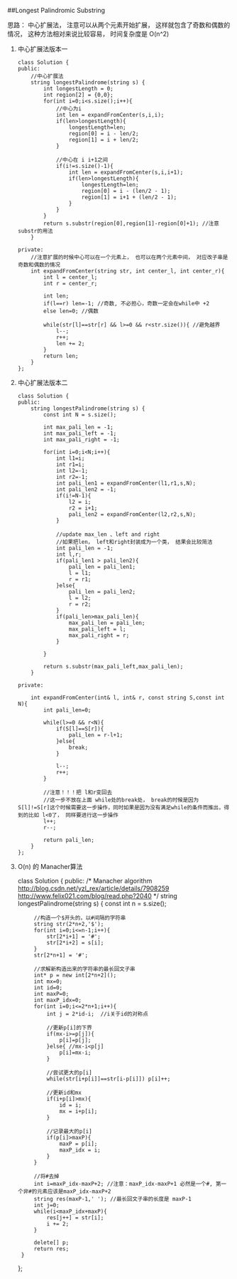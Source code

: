 ##Longest Palindromic Substring  

思路：
中心扩展法， 注意可以从两个元素开始扩展， 这样就包含了奇数和偶数的情况，
这种方法相对来说比较容易， 时间复杂度是 O(n^2)

1. 	中心扩展法版本一

		class Solution {
		public:
		    //中心扩展法
		    string longestPalindrome(string s) {
		        int longestLength = 0;
		        int region[2] = {0,0};
		        for(int i=0;i<s.size();i++){
		            //中心为i
		            int len = expandFromCenter(s,i,i);
		            if(len>longestLength){
		                longestLength=len;
		                region[0] = i - len/2;
		                region[1] = i + len/2;
		            }
		            
		            //中心在 i i+1之间
		            if(i!=s.size()-1){
		                int len = expandFromCenter(s,i,i+1);
		                if(len>longestLength){
		                    longestLength=len;
		                    region[0] = i - (len/2 - 1);
		                    region[1] = i+1 + (len/2 - 1);
		                }
		            }
		        }
		        return s.substr(region[0],region[1]-region[0]+1); //注意substr的用法
		    }

		private:
		    //注意扩展的时候中心可以在一个元素上， 也可以在两个元素中间， 对应改子串是奇数和偶数的情况
		    int expandFromCenter(string str, int center_l, int center_r){
		        int l = center_l;
		        int r = center_r;
		        
		        int len;
		        if(l==r) len=-1; //奇数, 不必担心，奇数一定会在while中 +2
		        else len=0; //偶数
		        
		        while(str[l]==str[r] && l>=0 && r<str.size()){ //避免越界
		            l--;
		            r++;
		            len += 2;
		        }
		        return len;
		    }
		};

2. 	中心扩展法版本二
		
		class Solution {
		public:
		    string longestPalindrome(string s) {
		        const int N = s.size();
		        
		        int max_pali_len = -1;
		        int max_pali_left = -1;
		        int max_pali_right = -1;
		        
		        for(int i=0;i<N;i++){
		            int l1=i;
		            int r1=i;
		            int l2=-1;
		            int r2=-1;
		        	int pali_len1 = expandFromCenter(l1,r1,s,N);
		        	int pali_len2 = -1;
		        	if(i!=N-1){
		        	    l2 = i;
		        	    r2 = i+1;
		        		pali_len2 = expandFromCenter(l2,r2,s,N);
		        	}
		        
		            //update max_len 、left and right
		            //如果把len， left和right封装成为一个类， 结果会比较简洁
		            int pali_len = -1;
		            int l,r;
		        	if(pali_len1 > pali_len2){
		                pali_len = pali_len1;
		                l = l1;
		                r = r1;
		        	}else{
		        	    pali_len = pali_len2;
		                l = l2;
		                r = r2;
		        	}
		        	if(pali_len>max_pali_len){
		        	    max_pali_len = pali_len;
		        	    max_pali_left = l;
		        	    max_pali_right = r;
		        	}
		        	
		        }
		        
		        return s.substr(max_pali_left,max_pali_len);
		    }

		private:

		    int expandFromCenter(int& l, int& r, const string S,const int N){
		    	int pali_len=0;
		    
		    	while(l>=0 && r<N){
		    		if(S[l]==S[r]){
		    			pali_len = r-l+1;
		    		}else{
		    			break;
		    		}
		    
		    		l--;
		    		r++;
		    	}
		    	
		    	//注意！！！把 l和r变回去
		    	//这一步不放在上面 while处的break处， break的时候是因为 S[l]!=S[r]这个时候需要这一步操作，同时如果是因为没有满足while的条件而推出，得到的比如 l<0了， 同样要进行这一步操作
		    	l++;
		    	r--;
		    
		    	return pali_len;
		    }
		};

2. O(n) 的 Manacher算法
	
	class Solution {
	public:
	    /*
	        Manacher algorithm
	            http://blog.csdn.net/yzl_rex/article/details/7908259
	            http://www.felix021.com/blog/read.php?2040
	    */
	    string longestPalindrome(string s) {
	        const int n = s.size();
	        
	        //构造一个$开头的，以#间隔的字符串
	        string str(2*n+2,'$');
	        for(int i=0;i<=n-1;i++){
	            str[2*i+1] = '#';
	            str[2*i+2] = s[i];
	        }
	        str[2*n+1] = '#';
	    
	        //求解新构造出来的字符串的最长回文子串
	        int* p = new int[2*n+2]();
	        int mx=0;
	        int id=0;
	        int maxP=0;
	        int maxP_idx=0;
	        for(int i=0;i<=2*n+1;i++){
	            int j = 2*id-i;  //i关于id的对称点
	            
	            //更新p[i]的下界
	            if(mx-i>=p[j]){ 
	                p[i]=p[j];
	            }else{ //mx-i<p[j]
	                p[i]=mx-i;
	            }
	            
	            //尝试更大的p[i]
	            while(str[i+p[i]]==str[i-p[i]]) p[i]++;
	            
	            //更新id和mx
	            if(i+p[i]>mx){
	                id = i;
	                mx = i+p[i];
	            }
	            
	            //记录最大的p[i]
	            if(p[i]>maxP){
	                maxP = p[i];
	                maxP_idx = i;
	            }
	        }
	        
	        //将#去掉
	        int i=maxP_idx-maxP+2; //注意：maxP_idx-maxP+1 必然是一个#, 第一个非#的元素应该是maxP_idx-maxP+2
	        string res(maxP-1,' '); //最长回文子串的长度是 maxP-1
	        int j=0;
	        while(i<maxP_idx+maxP){
	            res[j++] = str[i];
	            i += 2;
	        }
	    
	        delete[] p;
	        return res;
	    }
	};


